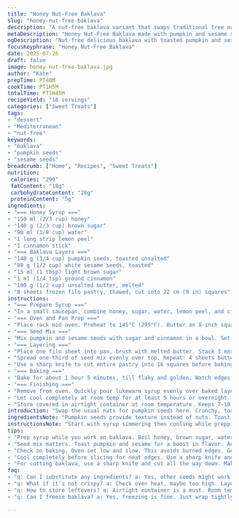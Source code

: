 ```yaml
---
title: "Honey Nut-Free Baklava"
slug: "honey-nut-free-baklava"
description: "A nut-free baklava variant that swaps traditional tree nuts for toasted pumpkin and sesame seeds. Layers of buttered filo dough alternate with spiced seed mix. Honey syrup infused with lemon peel and cinnamon finishes it, poured over hot pastry to soak. Cooling time necessary for syrup absorption and texture setting. Keeps airtight at room temp for over a week. Sweet, sticky, crunchy. Oven set low and slow to get crisp without burning. Seed blend has cinnamon and sugar for warmth. Quick syrup, boil then cool, pour immediately, remove zest and stick. Cut before baking to ease serving."
metaDescription: "Honey Nut-Free Baklava made with pumpkin and sesame seeds. Flaky layers soaked in aromatic syrup. Perfect for nut allergies."
ogDescription: "Nut-free delicious baklava with toasted pumpkin and sesame seeds, layered with butter. A treat without nuts."
focusKeyphrase: "Honey Nut-Free Baklava"
date: 2025-07-26
draft: false
image: honey-nut-free-baklava.jpg
author: "Kate"
prepTime: PT40M
cookTime: PT1H5M
totalTime: PT1H45M
recipeYield: "16 servings"
categories: ["Sweet Treats"]
tags:
- "dessert"
- "Mediterranean"
- "nut-free"
keywords:
- "baklava"
- "pumpkin seeds"
- "sesame seeds"
breadcrumb: ["Home", "Recipes", "Sweet Treats"]
nutrition: 
 calories: "290"
 fatContent: "18g"
 carbohydrateContent: "28g"
 proteinContent: "5g"
ingredients:
- "=== Honey Syrup ==="
- "150 ml (2/3 cup) honey"
- "140 g (2/3 cup) brown sugar"
- "90 ml (3/8 cup) water"
- "1 long strip lemon peel"
- "1 cinnamon stick"
- "=== Baklava Layers ==="
- "140 g (3/4 cup) pumpkin seeds, toasted unsalted"
- "80 g (1/2 cup) white sesame seeds, toasted"
- "15 ml (1 tbsp) light brown sugar"
- "1 ml (1/4 tsp) ground cinnamon"
- "100 g (1/2 cup) unsalted butter, melted"
- "8 sheets frozen filo pastry, thawed, cut into 22 cm (9 in) squares"
instructions:
- "=== Prepare Syrup ==="
- "In a small saucepan, combine honey, sugar, water, lemon peel, and cinnamon stick. Bring to boil, stir till sugar dissolves fully. Remove from heat and let cool to lukewarm. Set aside."
- "=== Oven and Pan Prep ==="
- "Place rack mid oven. Preheat to 145°C (295°F). Butter an 8-inch square baking pan."
- "=== Seed Mix ==="
- "Mix pumpkin and sesame seeds with sugar and cinnamon in a bowl. Set aside."
- "=== Layering ==="
- "Place one filo sheet into pan, brush with melted butter. Stack 3 more sheets, each brushed with butter."
- "Spread one-third of seed mix evenly over top. Repeat: 4 sheets buttered, seed mix, 4 sheets buttered. End with 4 buttered filo sheets."
- "Use a sharp knife to cut entire pastry into 16 squares before baking."
- "=== Baking ==="
- "Bake for about 1 hour 5 minutes, till flaky and golden. Watch edges to avoid burn."
- "=== Finishing ==="
- "Remove from oven. Quickly pour lukewarm syrup evenly over baked layers. Discard lemon strip and cinnamon stick."
- "Let cool completely at room temp for at least 5 hours or overnight. Syrup absorbs, layers crisp yet sticky."
- "Store covered in airtight container at room temperature. Keeps 7-10 days."
introduction: "Swap the usual nuts for pumpkin seeds here. Crunchy, toasted pumpkin with white sesame. No walnuts, no almonds, safe from nut allergies. Sticky honey syrup, simmered slow with a cinnamon stick and lemon peel. Layers of flaky filo soak syrup while soaking. Butter brushed between each sheet, making crispy, luscious. Once out of oven, hot syrup blankets everything, then sits. Wait hours. Patience pays. Keeps long in closed box, room temp. Handy for weekends or sharing. Low oven temp means no burnt edges but full color. Cut before bake, easy portioning. A different crunch, familiar flavours. Sweet, earthy, no nuts fuss."
ingredientsNote: "Pumpkin seeds provide texture instead of nuts. Toast them lightly for more flavor, same for sesame seeds. Butter unsalted preferred for control on salt. Using brown sugar adds depth to honey syrup, rather than white sugar. Lemon zest and cinnamon offer aromatics; remove after syrup cools to avoid bitterness. Filo sheets fragile; thaw properly and keep covered so won’t dry out during layering. Adjust sugar amount in syrup if you prefer less sweet or heavier syrup. Cut filo into squares before baking to cut through easily after bake. Butter brushing is key for crisp layers. Oven temp lower than classic baklava to protect seed blend and filo from burning."
instructionsNote: "Start with syrup simmering then cooling while prepping baklava. Butter pan well, prevents sticking. Bring seed mix evenly over layers for balance - not too thick or sparse. Layer filo sheets one by one, brushing butter between. Cut all through before baking so slicing is neat once cooked. Bake slow and steady around 145°C for about 65 minutes to allow thorough cooking, golden color, and dry crispiness without burning. Hot baklava gets syrup immediately to absorb fully, liquid penetrates and sweetens layers. Remove lemon peel and cinnamon stick from syrup before pouring to keep taste clean. Cool at least 5 hours to overnight to let syrup settle and texture develop. Store airtight at room temp for best freshness and crispiness. Avoid fridge to prevent sogginess."
tips:
- "Prep syrup while you work on baklava. Boil honey, brown sugar, water, simmer with cinnamon and lemon for flavor. Cool it lukewarm. Don’t rush this. Brush butter properly on each filo. It adds crispy richness. Do thin layers like 4 sheets for seed mix spread. Repeat. Make sure to cut the baklava before baking. Saves mess later."
- "Seed mix matters. Toast pumpkin and sesame for a boost in flavor. Adjust sugar to sweeten to your taste. Keep syrup light or heavy as per preference. Allow cooling time - at least 5 hours. Important for syrup to soak. Baklava is tricky but worth the effort. Use unsalted butter for controlled seasoning."
- "Check on baking. Oven set low and slow. This avoids burned edges. Goal is golden and flaky but not overcooked. Hot baklava gets syrup right away. It absorbs best that way. Remove the bitter parts of lemon zest and cinnamon stick from syrup. Flavor stays clean."
- "Cool completely before slicing for neat edges. Use a sharp knife and don't hesitate. Proper cool time is key. Store it properly, airtight container at room temp. Keeps for up to a week in good condition. Don’t put it in the fridge - it gets soggy. Adjusting sugar in syrup is a personal choice."
- "For cutting baklava, use a sharp knife and cut all the way down. Makes it simpler later. Watch for burning. Edges can go quick at 145°C. Keep an eye on it, especially towards the end. Sweet, crunchy texture develops with patience. The layers need that time. Don't skip it."
faq:
- "q: Can I substitute any ingredients? a: Yes, other seeds might work. Try sunflower seeds instead of pumpkin. Or different spices could add flavor. Be creative. Adjust sugar amounts for less sweetness. Not hard."
- "q: What if it’s not crispy? a: Check oven heat, maybe too high. Layers can soak too much syrup. Balance is key. Wait for cooling time. Longer cooling allows better texture. If needed, reheat low to crisp again."
- "q: How to store leftovers? a: Airtight container is a must. Room temperature keeps best. Avoid fridge. Soggy issues arise. Up to a week works fine if sealed. Good for sharing or enjoying later."
- "q: Can I freeze baklava? a: Yes, freezing is fine. Just wrap tightly. Protect from freezer burn. Thaw in fridge not at room temp. Crisp might need to be restored in oven after thawing."

---
```

